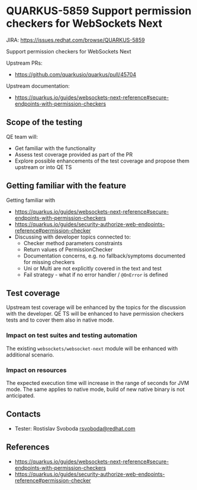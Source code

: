 # QUARKUS-5859 Support permission checkers for WebSockets Next

JIRA: https://issues.redhat.com/browse/QUARKUS-5859

Support permission checkers for WebSockets Next

Upstream PRs:
 - https://github.com/quarkusio/quarkus/pull/45704

Upstream documentation:
 - https://quarkus.io/guides/websockets-next-reference#secure-endpoints-with-permission-checkers

## Scope of the testing
QE team will:
- Get familiar with the functionality
- Assess test coverage provided as part of the PR
- Explore possible enhancements of the test coverage and propose them upstream or into QE TS

## Getting familiar with the feature
Getting familiar with
- https://quarkus.io/guides/websockets-next-reference#secure-endpoints-with-permission-checkers
- https://quarkus.io/guides/security-authorize-web-endpoints-reference#permission-checker
- Discussing with developer topics connected to:
  - Checker method parameters constraints
  - Return values of PermissionChecker
  - Documentation concerns, e.g. no fallback/symptoms documented for missing checkers
  - Uni or Multi are not explicitly covered in the text and test
  - Fail strategy - what if no error handler / `@OnError` is defined

## Test coverage
Upstream test coverage will be enhanced by the topics for the discussion with the developer.
QE TS will be enhanced to have permission checkers tests and to cover them also in native mode.

### Impact on test suites and testing automation
The existing `websockets/websocket-next` module will be enhanced with additional scenario.

### Impact on resources
The expected execution time will increase in the range of seconds for JVM mode. 
The same applies to native mode, build of new native binary is not anticipated.

## Contacts
* Tester: Rostislav Svoboda <rsvoboda@redhat.com>

## References
- https://quarkus.io/guides/websockets-next-reference#secure-endpoints-with-permission-checkers
- https://quarkus.io/guides/security-authorize-web-endpoints-reference#permission-checker
